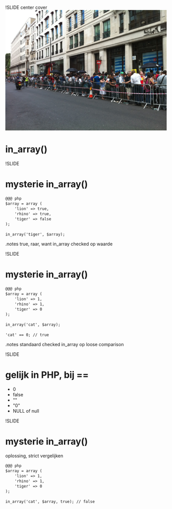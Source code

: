 !SLIDE center cover
![background](../img/background-in_array.jpg)
# in_array()


!SLIDE
# mysterie in_array()

    @@@ php
    $array = array (
        'lion' => true,
        'rhino' => true,
        'tiger' => false
    );

    in_array('tiger', $array);

.notes true, raar, want in_array checked op waarde

!SLIDE
# mysterie in_array()

    @@@ php
    $array = array (
        'lion' => 1,
        'rhino' => 1,
        'tiger' => 0
    );

    in_array('cat', $array);

    'cat' == 0; // true

.notes standaard checked in_array op loose comparison

!SLIDE
# gelijk in PHP, bij ==
* 0
* false
* ""
* "0"
* NULL of null

!SLIDE
# mysterie in_array()
oplossing, strict vergelijken

    @@@ php
    $array = array (
        'lion' => 1,
        'rhino' => 1,
        'tiger' => 0
    );

    in_array('cat', $array, true); // false

